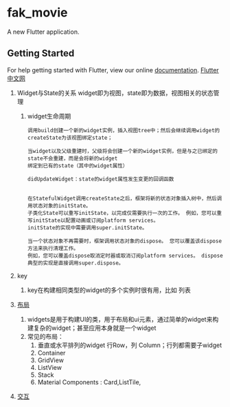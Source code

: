 # fak_movie

A new Flutter application.

## Getting Started

For help getting started with Flutter, view our online
[documentation](https://flutter.io/).
[Flutter中文网](https://flutterchina.club/widgets-intro/)

1. Widget与State的关系
    widget即为视图，state即为数据，视图相关的状态管理
    1. widget生命周期
        ```
        调用build创建一个新的widget实例，插入视图tree中；然后会继续调用widget的createState为该视图绑定state；

        当widget以及父级重建时，父级将会创建一个新的widget实例，但是与之已绑定的state不会重建，而是会将新的widget
        绑定到已有的state（其中的widget属性）

        didUpdateWidget：state的widget属性发生变更的回调函数


        在StatefulWidget调用createState之后，框架将新的状态对象插入树中，然后调用状态对象的initState。
        子类化State可以重写initState，以完成仅需要执行一次的工作。 例如，您可以重写initState以配置动画或订阅platform services。
        initState的实现中需要调用super.initState。

        当一个状态对象不再需要时，框架调用状态对象的dispose。 您可以覆盖该dispose方法来执行清理工作。
        例如，您可以覆盖dispose取消定时器或取消订阅platform services。 dispose典型的实现是直接调用super.dispose。

        ```

2. key
    1. key在构建相同类型的widget的多个实例时很有用，比如 列表

3. [布局](https://flutterchina.club/tutorials/layout/)
    1. widgets是用于构建UI的类，用于布局和ui元素，通过简单的widget来构建复杂的widget；甚至应用本身就是一个widget
    2. 常见的布局：
        1. 垂直或水平排列的widget 行Row，列 Column；行列都需要子widget
        2. Container
        3. GridView
        4. ListView
        5. Stack
        6. Material Components : Card,ListTile,

4. [交互](https://flutterchina.club/tutorials/interactive/)


